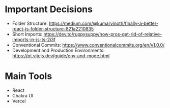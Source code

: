 # Important Decisions

- Folder Structure: https://medium.com/@kumarvinoth/finally-a-better-react-js-folder-structure-821a2210835
- Short Imports: https://dev.to/ruppysuppy/how-pros-get-rid-of-relative-imports-in-js-ts-2i3f
- Conventional Commits: https://www.conventionalcommits.org/en/v1.0.0/
- Development and Production Environments: https://pt.vitejs.dev/guide/env-and-mode.html

# Main Tools

- React
- Chakra UI
- Vercel